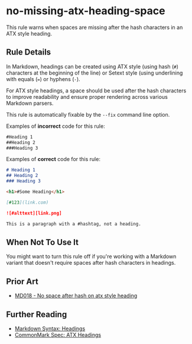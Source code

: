 # no-missing-atx-heading-space

This rule warns when spaces are missing after the hash characters in an ATX style heading.

## Rule Details

In Markdown, headings can be created using ATX style (using hash (`#`) characters at the beginning of the line) or Setext style (using underlining with equals (`=`) or hyphens (`-`).

For ATX style headings, a space should be used after the hash characters to improve readability and ensure proper rendering across various Markdown parsers.

This rule is automatically fixable by the `--fix` command line option.

Examples of **incorrect** code for this rule:

```md
#Heading 1
##Heading 2
###Heading 3
```

Examples of **correct** code for this rule:

```md
# Heading 1
## Heading 2
### Heading 3

<h1>#Some Heading</h1>

[#123](link.com)

![#alttext][link.png]

This is a paragraph with a #hashtag, not a heading.

```

## When Not To Use It

You might want to turn this rule off if you're working with a Markdown variant that doesn't require spaces after hash characters in headings.

## Prior Art

- [MD018 - No space after hash on atx style heading](https://github.com/DavidAnson/markdownlint/blob/main/doc/md018.md)

## Further Reading

- [Markdown Syntax: Headings](https://daringfireball.net/projects/markdown/syntax#header)
- [CommonMark Spec: ATX Headings](https://spec.commonmark.org/0.30/#atx-headings) 